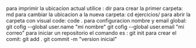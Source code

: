 para imprimir la ubicacion actual utilice : dir
para crear la primer carpeta: md
para cambiar la ubicacion a la nueva carpeta: cd ejercicios/
para abrir la carpeta con visual code: code .
para configuracion nombre y email global: git cofig --global user.name "mi nombre"
                                            git cofig --global user.email "mi correo"
para iniciar un repositorio el comando es : git init
para crear el comit: git add .
                        git commit -m "version inicial"
